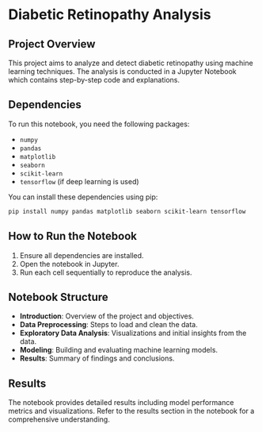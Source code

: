 
# Diabetic Retinopathy Analysis

## Project Overview
This project aims to analyze and detect diabetic retinopathy using machine learning techniques. The analysis is conducted in a Jupyter Notebook which contains step-by-step code and explanations.

## Dependencies
To run this notebook, you need the following packages:
- `numpy`
- `pandas`
- `matplotlib`
- `seaborn`
- `scikit-learn`
- `tensorflow` (if deep learning is used)

You can install these dependencies using pip:
```bash
pip install numpy pandas matplotlib seaborn scikit-learn tensorflow
```

## How to Run the Notebook
1. Ensure all dependencies are installed.
2. Open the notebook in Jupyter.
3. Run each cell sequentially to reproduce the analysis.

## Notebook Structure
- **Introduction**: Overview of the project and objectives.
- **Data Preprocessing**: Steps to load and clean the data.
- **Exploratory Data Analysis**: Visualizations and initial insights from the data.
- **Modeling**: Building and evaluating machine learning models.
- **Results**: Summary of findings and conclusions.

## Results
The notebook provides detailed results including model performance metrics and visualizations. Refer to the results section in the notebook for a comprehensive understanding.
